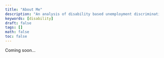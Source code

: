 ```yaml
---
title: "About Me"
description: "An analysis of disability based unemployment discrimination in the US economic policy"
keywords: [disability]
draft: false
tags: []
math: false
toc: false
---
```


Coming soon... 